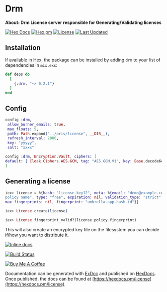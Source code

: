 # Drm

**About: Drm License server responsible for Generating/Validating licenses**

[![Hex Docs](https://img.shields.io/badge/hex-docs-lightgreen.svg)](https://hexdocs.pm/drm/)
[![Hex.pm](https://img.shields.io/hexpm/dt/drm.svg)](https://hex.pm/packages/drm)
[![License](https://img.shields.io/hexpm/l/drm.svg)](https://github.com/mithereal/ex_drm/blob/master/LICENSE)
[![Last Updated](https://img.shields.io/github/last-commit/mithereal/ex_drm.svg)](https://github.com/mithereal/ex_drm/commits/master)


## Installation

If [available in Hex](https://hex.pm/docs/publish), the package can be installed by adding `drm` to your list of
dependencies in `mix.exs`:

```elixir
def deps do
  [
    {:drm, "~> 0.2.1"}
  ]
end
```

## Config

```elixir
config :drm,
 allow_burner_emails: true,
 max_floats: 5, 
 path: Path.expand("../priv/license", __DIR__),  
 refresh_interval: 2000,
 key: "yyyyy",
 salt: "xxxx"

config :drm, Encryption.Vault, ciphers: [
default: { Cloak.Ciphers.AES.GCM, tag: "AES.GCM.V1", key: Base.decode64!(System.get_env("ENCRYPTION_KEY")), iv_length: 12 }
]
```


## Generating a license

```elixir
iex> license = %{hash: "license-key12", meta: %{email: "demo@example.com", name: "licensee name"}, policy: %{name: "
policy name", type: "free", expiration: nil, validation_type: "strict", checkin: false, checkin_interval: nil,
max_fingerprints: nil, fingerprint: "umbrella-app-hash-id"}} 

iex> License.create(license)

iex> License.fingerprint_valid?(license.policy.fingerprint)
```
This will also create an encrypted key file on the filesystem you can decide if/how you want to distribute it.


[![Inline docs](http://inch-ci.org/github/mithereal/ex_drm.svg)](http://inch-ci.org/github/mithereal/ex_drm)

[![Build Status](https://circleci.com/gh/mithereal/ex_drm.svg?style=svg)](https://github.com/mithereal/ex_drm)


<a href="https://www.buymeacoffee.com/am8IcVA" target="_blank"><img src="https://bmc-cdn.nyc3.digitaloceanspaces.com/BMC-button-images/custom_images/orange_img.png" alt="Buy Me A Coffee" style="height: auto !important;width: auto !important;" ></a>

Documentation can be generated with [ExDoc](https://github.com/elixir-lang/ex_doc)
and published on [HexDocs](https://hexdocs.pm). Once published, the docs can be found
at [https://hexdocs.pm/license](https://hexdocs.pm/license).

